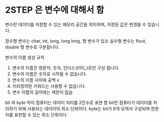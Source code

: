 # 2STEP 은 변수에 대해서 함

변수란 데이터를 저장할 수 있는 메모리 공간을 의미하며, 저장된 값은 변경될 수 있습니다.

정수형 변수는 char, int, long, long long, 형 변수가 있소
실수형 변수는  flout, double 형 변수로 구분됩니다.

변수의 이름 생성 규칙
1. 변수의 이름은 영문자, 숫자, 언더스코어(_)로만 구성 됩니다.
2. 변수의 이름은 숫자로 시작될 수 없습니다.
3. 변수의 이름 사이에 공백 x
4. 미리정의된 키워드는 사용할 수 없습니다.
5. 변수 이름의 길이에는 제한이 없슴

bit 와 byte 차이
컴퓨터는 데이터 처리를 2진수로 표현 함
bit란 컴퓨터가 데이터를 처리하기 위해 사용되는 데이터의 최소 단위이다.
byte는 bit가 8개 모여서 구성되며 한문자를 표현할 수 있는 최소 단위이다
